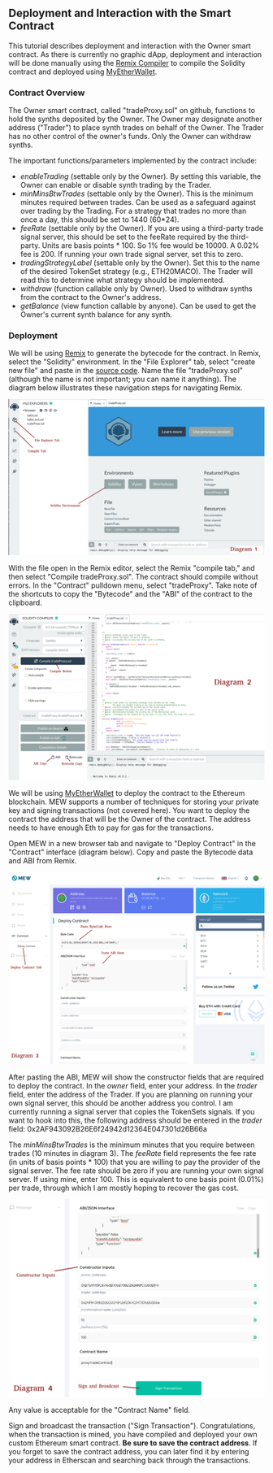 ## Deployment and Interaction with the Smart Contract

This tutorial describes deployment and interaction with the Owner smart contract. As there is currently no graphic dApp, deployment and interaction will be done manually using the [Remix Compiler](https://remix.ethereum.org/) to compile the Solidity contract and deployed using [MyEtherWallet](https://www.myetherwallet.com/).

### Contract Overview

The Owner smart contract, called "tradeProxy.sol" on github, functions to hold the synths deposited by the Owner. The Owner may designate another address ("Trader") to place synth trades on behalf of the Owner. The Trader
has no other control of the owner's funds. Only the Owner can withdraw synths.

The important functions/parameters implemented by the contract include:
* *enableTrading* (settable only by the Owner). By setting this variable, the Owner can enable or disable synth trading by the Trader.
* *minMinsBtwTrades* (settable only by the Owner). This is the minimum minutes required between trades. Can be used as a safeguard against over trading by the Trading. For a strategy that trades no more than once a day, this should be set to 1440 (60*24).
* *feeRate* (settable only by the Owner). If you are using a third-party trade signal server, this should be set to the feeRate required by the third-party. Units are basis points * 100. So 1% fee would be 10000. A 0.02% fee is 200. If running your own trade signal server, set this to zero.
* *tradingStrategyLabel* (settable only by the Owner). Set this to the name of the desired TokenSet strategy (e.g., ETH20MACO). The Trader will read this to determine what strategy should be implemented.
* *withdraw* (function callable only by Owner). Used to withdraw synths from the contract to the Owner's address.
* *getBalance* (view function callable by anyone). Can be used to get the Owner's current synth balance for any synth.



### Deployment

We will be using [Remix](https://remix.ethereum.org/) to generate the bytecode for the contract. In Remix, select the "Solidity" environment. In the "File Explorer" tab, select "create new file" and paste in the [source code](https://github.com/brian0641/Synth-Sets/blob/master/contracts/tradeProxy.sol). Name the file "tradeProxy.sol" (although the name is not important; you can name it anything). The diagram below illustrates these navigation steps for navigating Remix.

![diagram1](contract_deployment_fig1.png)

With the file open in the Remix editor, select the Remix "compile tab," and then select "Compile tradeProxy.sol". The contract should compile without errors. In the "Contract" pulldown menu, select "tradeProxy". Take note of the shortcuts to copy the "Bytecode" and the "ABI" of the contract to the clipboard.

![diagram2](contract_deployment_fig2.png)

We will be using [MyEtherWallet](https://www.myetherwallet.com/) to deploy the contract to the Ethereum blockchain. MEW supports a number of techniques for storing your private key and signing transactions (not covered here). You want to deploy the contract the address that will be the Owner of the contract. The address needs to have enough Eth to pay for gas for the transactions.

Open MEW in a new browser tab and navigate to "Deploy Contract" in the "Contract" interface (diagram below). Copy and paste the Bytecode data and ABI from Remix.

![diagram3](contract_deployment_fig3.png)    

After pasting the ABI, MEW will show the constructor fields that are required to deploy the contract. In the *owner* field, enter your address. In the *trader* field, enter the address of the Trader. If you are planning on running your own signal server, this should be another address you control. I am currently running a signal server that copies the TokenSets signals. If you want to hook into this, the following address should be entered in the *trader* field:
0x2AF943092B26E6f24942d12364E047301d26B66a


The *minMinsBtwTrades* is the minimum minutes that you require between trades (10 minutes in diagram 3). The *feeRate* field represents the fee rate (in units of basis points * 100) that you are willing to pay the provider of the signal server. The fee rate should be zero if you are running your own signal server. If using mine, enter 100. This is equivalent to one basis point (0.01%) per trade, through which I am mostly hoping to recover the gas cost.

![diagram4](contract_deployment_fig4.png)

Any value is acceptable for the "Contract Name" field.

Sign and broadcast the transaction ("Sign Transaction"). Congratulations, when the transaction is mined, you have compiled and deployed your own custom Ethereum smart contract. **Be sure to save the contract address**. If you forget to save the contract address, you can later find it by entering your address in Etherscan and searching back through the transactions.

